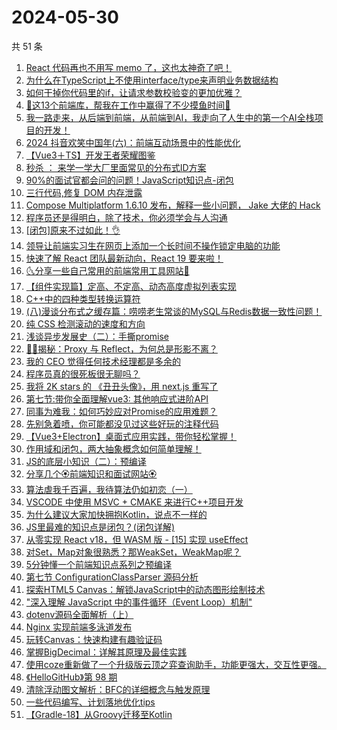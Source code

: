 # 2024-05-30

共 51 条

<!-- BEGIN JUEJIN -->
<!-- 最后更新时间 2024-05-30 02:00:59 +0800 -->
1. [React 代码再也不用写 memo 了，这也太神奇了吧！](https://juejin.cn/post/7372523264067043337)
1. [为什么在TypeScript上不使用interface/type来声明业务数据结构](https://juejin.cn/post/7372765277460201482)
1. [如何干掉你代码里的if，让请求参数校验变的更加优雅？](https://juejin.cn/post/7373136303179743243)
1. [🚀这13个前端库，帮我在工作中赢得了不少摸鱼时间🚀](https://juejin.cn/post/7373136303180136459)
1. [我一路走来，从后端到前端，从前端到AI，我走向了人生中的第一个AI全栈项目的开发！](https://juejin.cn/post/7373489827244441636)
1. [2024 抖音欢笑中国年(六)：前端互动场景中的性能优化](https://juejin.cn/post/7372115662464581683)
1. [【Vue3＋TS】开发王者荣耀图鉴](https://juejin.cn/post/7373937820177940518)
1. [秒杀 ： 来学一学大厂里面常见的分布式ID方案](https://juejin.cn/post/7372469848344133666)
1. [90%的面试官都会问的问题！JavaScript知识点-闭包](https://juejin.cn/post/7373488886460366900)
1. [三行代码,修复 DOM 内存泄露](https://juejin.cn/post/7373504907460755465)
1. [Compose Multiplatform 1.6.10 发布，解释一些小问题， Jake 大佬的 Hack](https://juejin.cn/post/7372572344249499675)
1. [程序员还是得明白，除了技术，你必须学会与人沟通](https://juejin.cn/post/7373474414430797863)
1. [[闭包]原来不过如此！👌](https://juejin.cn/post/7372577541112840204)
1. [领导让前端实习生在网页上添加一个长时间不操作锁定电脑的功能](https://juejin.cn/post/7373831659470880806)
1. [快速了解 React 团队最新动向，React 19 要来啦！](https://juejin.cn/post/7372400694764535849)
1. [🌜分享一些自己常用的前端常用工具网站🌛](https://juejin.cn/post/7372842988684492839)
1. [【组件实现篇】定高、不定高、动态高度虚拟列表实现](https://juejin.cn/post/7372488623944728585)
1. [C++中的四种类型转换运算符](https://juejin.cn/post/7372441501610180634)
1. [(八)漫谈分布式之缓存篇：唠唠老生常谈的MySQL与Redis数据一致性问题！](https://juejin.cn/post/7373136303179792395)
1. [纯 CSS 检测滚动的速度和方向](https://juejin.cn/post/7372813290651467791)
1. [浅谈异步发展史（二）：手撕promise](https://juejin.cn/post/7372400694765289513)
1. [🍉🍉揭秘：Proxy 与 Reflect，为何总是形影不离？](https://juejin.cn/post/7371000326130925618)
1. [我的 CEO 觉得任何技术经理都是多余的](https://juejin.cn/post/7373226679730536458)
1. [程序员真的很死板很无聊吗？](https://juejin.cn/post/7373955162127876123)
1. [我将 2K stars 的 《丑丑头像》，用 next.js 重写了](https://juejin.cn/post/7372946993696374803)
1. [第七节:带你全面理解vue3: 其他响应式进阶API](https://juejin.cn/post/7372393680596205594)
1. [同事为难我：如何巧妙应对Promise的应用难题？](https://juejin.cn/post/7372396200861646898)
1. [先别急着喷，你可能都没见过这些好玩的注释代码](https://juejin.cn/post/7373937820177678374)
1. [【Vue3+Electron】桌面式应用实践，带你轻松掌握！](https://juejin.cn/post/7372842988684181543)
1. [作用域和闭包，两大抽象概念如何简单理解！](https://juejin.cn/post/7372813290650599439)
1. [JS的底层小知识（二）：预编译](https://juejin.cn/post/7373136303179431947)
1. [分享几个🏵️前端知识和面试网站🏵️](https://juejin.cn/post/7373565544697692172)
1. [算法虐我千百遍，我待算法仍如初恋（一）](https://juejin.cn/post/7372765277459300362)
1. [VSCODE 中使用 MSVC + CMAKE 来进行C++项目开发](https://juejin.cn/post/7372514352425271308)
1. [为什么建议大家加快拥抱Kotlin，说点不一样的](https://juejin.cn/post/7373482380738215946)
1. [JS里最难的知识点是闭包？(闭包详解)](https://juejin.cn/post/7373675985722556428)
1. [从零实现 React v18，但 WASM 版 - [15] 实现 useEffect](https://juejin.cn/post/7372364678411354151)
1. [对Set，Map对象很熟悉？那WeakSet，WeakMap呢？](https://juejin.cn/post/7373908703433637926)
1. [5分钟懂一个前端知识点系列之预编译](https://juejin.cn/post/7372757076937474083)
1. [第七节 ConfigurationClassParser 源码分析](https://juejin.cn/post/7372235604242481152)
1. [探索HTML5 Canvas：解锁JavaScript中的动态图形绘制技术](https://juejin.cn/post/7373876901440815130)
1. ["深入理解 JavaScript 中的事件循环（Event Loop）机制"](https://juejin.cn/post/7373507761126391859)
1. [dotenv源码全面解析（上）](https://juejin.cn/post/7373502637730119714)
1. [Nginx 实现前端多泳道发布](https://juejin.cn/post/7372734627163258890)
1. [玩转Canvas：快速构建有趣验证码](https://juejin.cn/post/7373877431495999488)
1. [掌握BigDecimal：详解其原理及最佳实践](https://juejin.cn/post/7372863316912521257)
1. [使用coze重新做了一个升级版云顶之弈查询助手，功能更强大，交互性更强。](https://juejin.cn/post/7372494745577619491)
1. [《HelloGitHub》第 98 期](https://juejin.cn/post/7373529708263686154)
1. [清除浮动图文解析：BFC的详细概念与触发原理](https://juejin.cn/post/7372757076937064483)
1. [一些代码编写、计划落地优化tips](https://juejin.cn/post/7372472076048351283)
1. [【Gradle-18】从Groovy迁移至Kotlin](https://juejin.cn/post/7372591578756841487)
<!-- END JUEJIN -->